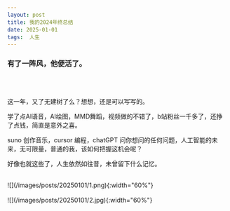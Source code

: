 ```yaml
---
layout: post  
title: 我的2024年终总结
date: 2025-01-01  
tags:  人生
---
```

### 有了一阵风，他便活了。
<br/> 
<br/> 

这一年，又了无建树了么？想想，还是可以写写的。  

学了点AI语音，AI绘图，MMD舞蹈，视频做的不错了，b站粉丝一千多了，还挣了点钱，简直是意外之喜。  

suno 创作音乐，cursor 编程，chatGPT 问你想问的任何问题，人工智能的未来，无可限量，普通的我，该如何把握这机会呢？  

好像也就这些了，人生依然如往昔，未曾留下什么记忆。

<br/>
![](/images/posts/20250101/1.png){:width="60%"}  
<br/>
<br/>
![](/images/posts/20250101/2.jpg){:width="60%"}  
<br/>


<br/> 
<br/> 
<br/> 
<br/> 
<br/> 